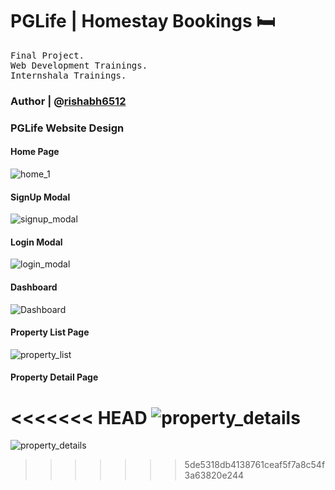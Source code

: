 # PGLife | Homestay Bookings 🛏️

<samp> Final Project.  
Web Development Trainings.  
Internshala Trainings. </samp>

### Author | @[rishabh6512](https://github.com/rishabh6512/)

### PGLife Website Design

#### Home Page
![home_1](https://user-images.githubusercontent.com/99412531/197375082-d0cb7046-f911-49c5-b65e-0b12365fbfce.png)

#### SignUp Modal
![signup_modal](https://user-images.githubusercontent.com/99412531/197375085-68ae95b0-f2de-4cd8-96b8-d1a457b0f146.png)

#### Login Modal
![login_modal](https://user-images.githubusercontent.com/99412531/197375087-c96ae18b-2a42-40c8-8bb2-6b4ad633324c.png)

#### Dashboard
![Dashboard](https://user-images.githubusercontent.com/99412531/197375090-f0350698-8d93-4ed2-8fc2-ec6ad9f68c2b.png)

#### Property List Page
![property_list](https://user-images.githubusercontent.com/99412531/197375091-bf2273d3-4113-438f-8523-89f1718651e0.png)

#### Property Detail Page
<<<<<<< HEAD
![property_details](https://user-images.githubusercontent.com/99412531/197375094-4c8c69e1-708d-49ed-af90-620a40457388.png)
=======
![property_details](https://user-images.githubusercontent.com/99412531/197375094-4c8c69e1-708d-49ed-af90-620a40457388.png)
>>>>>>> 5de5318db4138761ceaf5f7a8c54f3a63820e244
